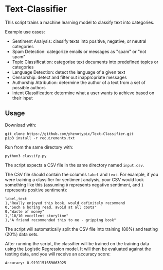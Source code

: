 # Text-Classifier

This script trains a machine learning model to classify text into categories.

Example use cases:

- Sentiment Analysis: classify texts into positive, negative, or neutral categories
- Spam Detection: categorize emails or messages as "spam" or "not spam"
- Topic Classification: categorise text documents into predefined topics or categories
- Language Detection: detect the language of a given text
- Censorship: detect and filter out inappropriate messages
- Authorship Attribution: determine the author of a text from a set of possible authors
- Intent Classification: determine what a user wants to achieve based on their input

## Usage

Download with:
```
git clone https://github.com/phenotypic/Text-Classifier.git
pip3 install -r requirements.txt
```

Run from the same directory with:
```
python3 classify.py
```

The script expects a CSV file in the same directory named `input.csv`.

The CSV file should contain the columns `label` and `text`. For example, if you were training a classifier for sentiment analysis, your CSV would look something like this (assuming `0` represents negative sentiment, and `1` represents positive sentiment):

```
label,text
1,"Really enjoyed this book, would definitely recommend
0,"Such a boring read, avoid at all costs"
0,"Waste of money"
1,"10/10 excellent storyline"
1,"A friend recommended this to me - gripping book"
```

The script will automatically split the CSV file into training (80%) and testing (20%) data sets.

After running the script, the classifier will be trained on the training data using the Logistic Regression model. It will then be evaluated against the testing data, and you will receive an accuracy score:

```
Accuracy: 0.9191151659063925
```
